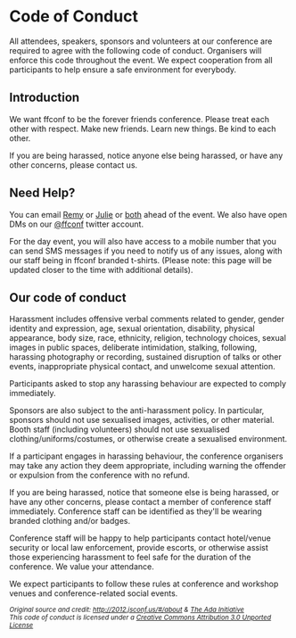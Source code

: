 # Code of Conduct

All attendees, speakers, sponsors and volunteers at our conference are required to agree with the following code of conduct. Organisers will enforce this code throughout the event. We expect cooperation from all participants to help ensure a safe environment for everybody.

## Introduction


We want ffconf to be the forever friends conference. Please treat each other with respect. Make new friends. Learn new things. Be kind to each other.

If you are being harassed, notice anyone else being harassed, or have any other concerns, please contact us.

## Need Help?

You can email [Remy](remy@leftlogic.com) or [Julie](julie@leftlogic.com) or [both](mailto:events@leftlogic.com) ahead of the event. We also have open DMs on our [@ffconf](https://twitter.com/ffconf) twitter account.

For the day event, you will also have access to a mobile number that you can send SMS messages if you need to notify us of any issues, along with our staff being in ffconf branded t-shirts. (Please note: this page will be updated closer to the time with additional details).

## Our code of conduct

Harassment includes offensive verbal comments related to gender, gender identity and expression, age, sexual orientation, disability, physical appearance, body size, race, ethnicity, religion, technology choices, sexual images in public spaces, deliberate intimidation, stalking, following, harassing photography or recording, sustained disruption of talks or other events, inappropriate physical contact, and unwelcome sexual attention.

Participants asked to stop any harassing behaviour are expected to comply immediately.

Sponsors are also subject to the anti-harassment policy. In particular, sponsors should not use sexualised images, activities, or other material. Booth staff (including volunteers) should not use sexualised clothing/uniforms/costumes, or otherwise create a sexualised environment.

If a participant engages in harassing behaviour, the conference organisers may take any action they deem appropriate, including warning the offender or expulsion from the conference with no refund.

If you are being harassed, notice that someone else is being harassed, or have any other concerns, please contact a member of conference staff immediately. Conference staff can be identified as they&#39;ll be wearing branded clothing and/or badges.

Conference staff will be happy to help participants contact hotel/venue security or local law enforcement, provide escorts, or otherwise assist those experiencing harassment to feel safe for the duration of the conference. We value your attendance.

We expect participants to follow these rules at conference and workshop venues and conference-related social events.

<div>
<small><em>Original source and credit: <a href="http://2012.jsconf.us/#/about">http://2012.jsconf.us/#/about</a> &amp; <a href="http://geekfeminism.wikia.com/wiki/Conference_anti-harassment/Policy">The Ada Initiative</a><br />This code of conduct is licensed under a <a rel="license" href="http://creativecommons.org/licenses/by/3.0/deed.en_US">Creative Commons Attribution 3.0 Unported License</a></em></small></div>
